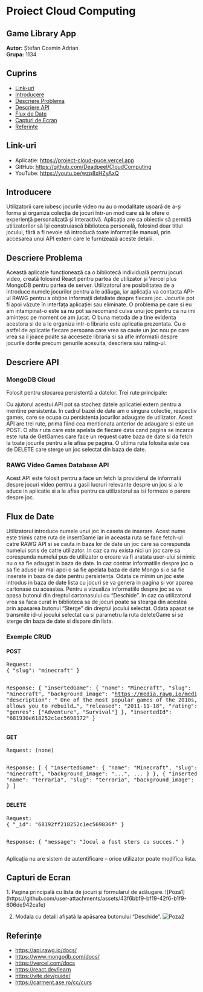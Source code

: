 <h1>Proiect Cloud Computing</h1>
<h2>Game Library App</h2>
<p><strong>Autor:</strong> Ștefan Cosmin Adrian<br>
<strong>Grupa:</strong> 1134</p>

<h2>Cuprins</h2>
<ul>
  <li><a href="#link-uri">Link-uri</a></li>
  <li><a href="#introducere">Introducere</a></li>
  <li><a href="#descriere-problema">Descriere Problema</a></li>
  <li><a href="#descriere-api">Descriere API</a></li>
  <li><a href="#flux-de-date">Flux de Date</a></li>
  <li><a href="#capturi-de-ecran">Capturi de Ecran</a></li>
  <li><a href="#referinte">Referințe</a></li>
</ul>

<h2 id="link-uri">Link-uri</h2>
<ul>
  <li>Aplicație: <a href="https://proiect-cloud-puce.vercel.app">https://proiect-cloud-puce.vercel.app</a></li>
  <li>GitHub: <a href="https://github.com/Deadpeel/CloudComputing">https://github.com/Deadpeel/CloudComputing</a></li>
  <li>YouTube: <a href="https://youtu.be/wzp8xHZyAxQ">https://youtu.be/wzp8xHZyAxQ</a></li>
</ul>

<h2 id="introducere">Introducere</h2>
<p>
Utilizatorii care iubesc jocurile video nu au o modalitate ușoară de a-și forma și organiza colecția de jocuri într-un mod care să le ofere o experiență personalizată și interactivă. Aplicația are ca obiectiv să permită utilizatorilor să își construiască biblioteca personală, folosind doar titlul jocului, fără a fi nevoie să introducă toate informațiile manual, prin accesarea unui API extern care le furnizează aceste detalii.
</p>

<h2 id="descriere-problema">Descriere Problema</h2>
<p>
Această aplicație funcționează ca o bibliotecă individuală pentru jocuri video, creată folosind React pentru partea de utilizator și Vercel plus MongoDB pentru partea de server. Utilizatorul are posibilitatea de a introduce numele jocurilor pentru a le adăuga, iar aplicația va contacta API-ul RAWG pentru a obține informații detaliate despre fiecare joc. Jocurile pot fi apoi văzute în interfața aplicației sau eliminate. 
O problema pe care si eu am intampinat-o este sa nu pot sa recomand cuiva unui joc pentru ca nu imi amintesc pe moment ce am jucat. O buna metoda de a tine evidenta acestora si de a le organiza intr-o librarie este aplicatia prezentata. Cu o astfel de aplicatie fiecare persoana care vrea sa caute un joc nou pe care vrea sa il joace poate sa acceseze libraria si sa afle informatii despre jocurile dorite precum genurile acesuita, descriera sau rating-ul.
</p>

<h2 id="descriere-api">Descriere API</h2>
<h3>MongoDB Cloud</h3>
<p>
Folosit pentru stocarea persistentă a datelor. Trei rute principale:
</p>
<p>
Cu ajutorul acestui API pot sa stochez datele aplicatiei extern pentru a mentine persistenta. In cadrul bazei de date am o singura colectie, respectiv games, care se ocupa cu persistenta jocurilor adaugate de utilizator.
Acest API are trei rute, prima fiind cea mentionata anterior de adaugare si este un POST. O alta r uta care este apelata de fiecare data cand pagina se incarca este ruta de GetGames care face un request catre baza de date si da fetch la toate jocurile pentru a le afisa pe pagina. O ultima ruta folosita este cea de DELETE care sterge un joc selectat din baza de date.
</p>

<h3>RAWG Video Games Database API</h3>
<p>
Acest API este folosit pentru a face un fetch la providerul de informatii despre jocuri video pentru a gasii lucruri relevante despre un joc si a le aduce in aplicatie si a le afisa pentru ca utilizatorul sa isi formeze o parere despre joc.
</p>

<h2 id="flux-de-date">Flux de Date</h2>
<p>
Utilizatorul introduce numele unui joc in caseta de inserare. Acest nume este trimis catre ruta de insertGame iar in aceasta ruta se face fetch-ul catre RAWG API si se cauta in baza lor de date un joc care sa corespunda numelui scris de catre utilizator.
In caz ca nu exista nici un joc care sa corespunda numelui pus de utilizator o eroare va fi aratata user-ului si nimic nu o sa fie adaugat in baza de date. In caz contrar informatiile despre joc o sa fie aduse iar mai apoi o sa fie apelata baza de date Mongo si o sa fie inserate in baza de date pentru persistenta.
Odata ce minim un joc este introdus in baza de date lista cu jocuri se va genera in pagina si vor aparea cartonase cu aceastea. Pentru a vizualiza informatiile despre joc se va apasa butonul din dreptul cartonasului cu “Deschide”.
In caz ca utilizatorul vrea sa faca curat in biblioteca sa de jocuri poate sa stearga din acestea prin apasarea butonul “Sterge” din dreptul jocului selectat. Odata apasat se transmite id-ul jocului selectat ca si parametru la ruta deleteGame si se sterge din baza de date si dispare din lista.
</p>

<h3>Exemple CRUD</h3>

<h4>POST</h4>
<pre>
Request:
{ "slug": "minecraft" }

Response:
{
  "insertedGame": {
    "name": "Minecraft",
    "slug": "minecraft",
    "background_image": "https://media.rawg.io/media/games/b4e/b4e4c73d5aa4ec66bbf75375c4847a2b.jpg",
    "description": " One of the most popular games of the 2010s, Minecraft allows you to rebuild…",
    "released": "2011-11-18",
    "rating": 4.5,
    "genres": ["Adventure", "Survival"]
  },
  "insertedId": "681930e618252c1ec5698372"
}
</pre>

<h4>GET</h4>
<pre>
Request: (none)

Response:
[
  {
    "insertedGame": {
      "name": "Minecraft",
      "slug": "minecraft",
      "background_image": "...",
      ...
    }
  },
  {
    "insertedGame": {
      "name": "Terraria",
      "slug": "terraria",
      "background_image": "...",
      ...
    }
  }
]
</pre>

<h4>DELETE</h4>
<pre>
Request:
{ "_id": "68192ff218252c1ec569836f" }

Response:
{ "message": "Jocul a fost sters cu succes." }
</pre>

<p>
Aplicația nu are sistem de autentificare – orice utilizator poate modifica lista.
</p>

<h2 id="capturi-de-ecran">Capturi de Ecran</h2>
<p>
1. Pagina principală cu lista de jocuri și formularul de adăugare.
![Poza1](https://github.com/user-attachments/assets/43f6bbf9-bf19-42f6-b1f9-606de942ca1e)


2. Modala cu detalii afișată la apăsarea butonului “Deschide”.
![Poza2](https://github.com/user-attachments/assets/31032ba6-f644-4940-8ac2-9c258adc9d2d)


</p>

<h2 id="referinte">Referințe</h2>
<ul>
  <li><a href="https://api.rawg.io/docs/">https://api.rawg.io/docs/</a></li>
  <li><a href="https://www.mongodb.com/docs/">https://www.mongodb.com/docs/</a></li>
  <li><a href="https://vercel.com/docs">https://vercel.com/docs</a></li>
  <li><a href="https://react.dev/learn">https://react.dev/learn</a></li>
  <li><a href="https://vite.dev/guide/">https://vite.dev/guide/</a></li>
  <li><a href="https://carment.ase.ro/cc/curs/cc-1-introducere.pdf">https://carment.ase.ro/cc/curs</a></li>
</ul>
